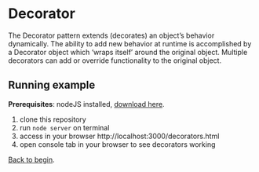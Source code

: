# Decorator

The Decorator pattern extends (decorates) an object’s behavior dynamically. The ability to add new behavior at runtime is accomplished by a Decorator object which ‘wraps itself’ around the original object. Multiple decorators can add or override functionality to the original object.

## Running example

**Prerequisites**: nodeJS installed, [download here](https://nodejs.org/en/).

1. clone this repository
2. run ```node server``` on terminal
3. access in your browser http://localhost:3000/decorators.html
4. open console tab in your browser to see decorators working

[Back to begin](https://github.com/EricDosReis/invoices-viewer-app).
